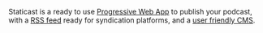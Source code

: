 Staticast is a ready to use [Progressive Web App](https://developer.mozilla.org/docs/Web/Progressive_web_apps) to publish your podcast, with a [RSS feed](https://staticast-demo.cecil.app/episodes/rss.xml) ready for syndication platforms, and a [user friendly CMS](https://netlifycms.org).
